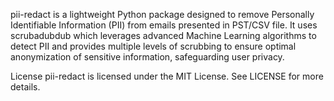 pii-redact is a lightweight Python package designed to remove Personally Identifiable Information (PII) from emails presented in PST/CSV file. It uses scrubadubdub which leverages advanced Machine Learning algorithms to detect PII and provides multiple levels of scrubbing to ensure optimal anonymization of sensitive information, safeguarding user privacy.

License
pii-redact is licensed under the MIT License. See LICENSE for more details.
